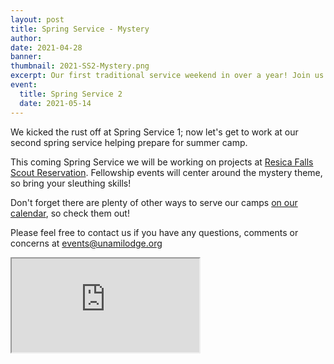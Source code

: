 ```yaml
---
layout: post
title: Spring Service - Mystery
author:
date: 2021-04-28
banner:
thumbnail: 2021-SS2-Mystery.png
excerpt: Our first traditional service weekend in over a year! Join us as we make Musser Scout Reservation a little nicer.
event:
  title: Spring Service 2
  date: 2021-05-14
---
```


We kicked the rust off at Spring Service 1; now let's get to work at our second spring service helping prepare for summer camp.

This coming Spring Service we will be working on projects at [Resica Falls Scout Reservation](https://resicafalls.org). Fellowship events will center around the mystery theme, so bring your sleuthing skills!

Don't forget there are plenty of other ways to serve our camps [on our calendar](/calendar), so check them out!

Please feel free to contact us if you have any questions, comments or concerns at [events@unamilodge.org](/contact?recipient=events)

<div class="row">
  <div class="col">
    <div class="embed-responsive embed-responsive-16by9 mb-3">
      <iframe class="embed-responsive-item" src="https://www.youtube.com/embed/PY3r5BZtFhk" allow="accelerometer; autoplay; encrypted-media; gyroscope; picture-in-picture" allowfullscreen></iframe>
    </div>
  </div>
</div>
